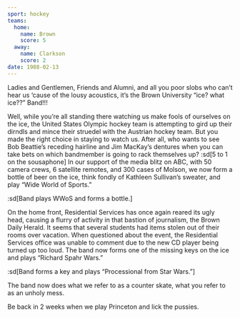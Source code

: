 ```yaml
---
sport: hockey
teams:
  home:
    name: Brown
    score: 5
  away:
    name: Clarkson
    score: 2
date: 1988-02-13
---
```


Ladies and Gentlemen, Friends and Alumni, and all you poor slobs who can’t hear us ‘cause of the lousy acoustics, it’s the Brown University “ice? what ice??” Band!!!

Well, while you’re all standing there watching us make fools of ourselves on the ice, the United States Olympic hockey team is attempting to gird up their dirndls and mince their struedel with the Austrian hockey team. But you made the right choice in staying to watch us. After all, who wants to see Bob Beattie’s receding hairline and Jim MacKay’s dentures when you can take bets on which bandmember is going to rack themselves up? :sd[5 to 1 on the sousaphone] In our support of the media blitz on ABC, with 50 camera crews, 6 satellite remotes, and 300 cases of Molson, we now form a bottle of beer on the ice, think fondly of Kathleen Sullivan’s sweater, and play “Wide World of Sports.”

:sd[Band plays WWoS and forms a bottle.]

On the home front, Residential Services has once again reared its ugly head, causing a flurry of activity in that bastion of journalism, the Brown Daily Herald. It seems that several students had items stolen out of their rooms over vacation. When questioned about the event, the Residential Services office was unable to comment due to the new CD player being turned up too loud. The band now forms one of the missing keys on the ice and plays “Richard Spahr Wars.”

:sd[Band forms a key and plays “Processional from Star Wars.”]

The band now does what we refer to as a counter skate, what you refer to as an unholy mess.

Be back in 2 weeks when we play Princeton and lick the pussies.
